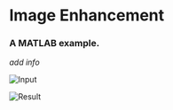 Image Enhancement
==========
### A MATLAB example.

*add info*

![Input](https://github.com/zKarp/samples/MATLAB/ImageEnhancement/theImage.png "Input Image")

![Result](https://github.com/zKarp/samples/MATLAB/ImageEnhancement/Results.PNG "Result")